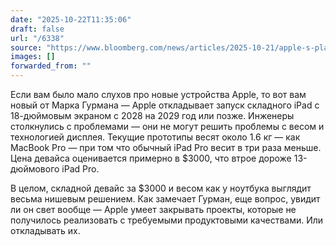 ```yaml
---
date: "2025-10-22T11:35:06"
draft: false
url: "/6338"
source: "https://www.bloomberg.com/news/articles/2025-10-21/apple-s-planned-foldable-ipad-with-18-inch-screen-hits-development-snags?cmpid=tech-in-brief&utm_medium=email&utm_source=newsletter&utm_term=251022&utm_campaign=tech-in-brief"
images: []
forwarded_from: ""
---
```


Если вам было мало слухов про новые устройства Apple, то вот вам новый от Марка Гурмана — Apple откладывает запуск складного iPad с 18-дюймовым экраном с 2028 на 2029 год или позже. Инженеры столкнулись с проблемами — они не могут решить проблемы с весом и технологией дисплея. Текущие прототипы весят около 1.6 кг — как MacBook Pro — при том что обычный iPad Pro весит в три раза меньше. Цена девайса оценивается примерно в $3000, что втрое дороже 13-дюймового iPad Pro.

В целом,  складной девайс за $3000 и весом как у ноутбука выглядит весьма нишевым решением. Как замечает Гурман, еще вопрос, увидит ли он свет вообще — Apple умеет закрывать проекты, которые не получилось реализовать с требуемыми продуктовыми качествами. Или откладывать их.